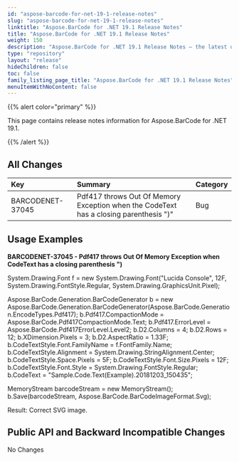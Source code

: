 ```yaml
---
id: "aspose-barcode-for-net-19-1-release-notes"
slug: "aspose-barcode-for-net-19-1-release-notes"
linktitle: "Aspose.BarCode for .NET 19.1 Release Notes"
title: "Aspose.BarCode for .NET 19.1 Release Notes"
weight: 150
description: "Aspose.BarCode for .NET 19.1 Release Notes – the latest updates and fixes."
type: "repository"
layout: "release"
hideChildren: false
toc: false
family_listing_page_title: "Aspose.BarCode for .NET 19.1 Release Notes"
menuItemWithNoContent: false
---
```


{{% alert color="primary" %}} 

This page contains release notes information for Aspose.BarCode for .NET 19.1.

{{% /alert %}} 
## **All Changes**

|**Key**|**Summary**|**Category**|
| :- | :- | :- |
|BARCODENET-37045|Pdf417 throws Out Of Memory Exception when the CodeText has a closing parenthesis ")"|Bug|
## **Usage Examples**
**BARCODENET-37045 - Pdf417 throws Out Of Memory Exception when CodeText has a closing parenthesis ")**

System.Drawing.Font f = new System.Drawing.Font("Lucida Console", 12F, System.Drawing.FontStyle.Regular, System.Drawing.GraphicsUnit.Pixel);

Aspose.BarCode.Generation.BarCodeGenerator b = new Aspose.BarCode.Generation.BarCodeGenerator(Aspose.BarCode.Generation.EncodeTypes.Pdf417);
b.Pdf417.CompactionMode = Aspose.BarCode.Pdf417CompactionMode.Text;
b.Pdf417.ErrorLevel = Aspose.BarCode.Pdf417ErrorLevel.Level2;
b.D2.Columns = 4;
b.D2.Rows = 12;
b.XDimension.Pixels = 3;
b.D2.AspectRatio = 1.33F;
b.CodeTextStyle.Font.FamilyName = f.FontFamily.Name;
b.CodeTextStyle.Alignment = System.Drawing.StringAlignment.Center;
b.CodeTextStyle.Space.Pixels = 5F;
b.CodeTextStyle.Font.Size.Pixels = 12F;
b.CodeTextStyle.Font.Style = System.Drawing.FontStyle.Regular;
b.CodeText = "Sample.Code.Text(Example).20181203_150435";

MemoryStream barcodeStream = new MemoryStream();
b.Save(barcodeStream, Aspose.BarCode.BarCodeImageFormat.Svg);

Result:
Correct SVG image.
## **Public API and Backward Incompatible Changes**
No Changes
